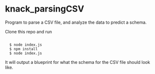 # knack_parsingCSV
Program to parse a CSV file, and analyze the data to predict a schema.

Clone this repo and run 


<code>
  $ node index.js 
  $ npm install  
  $ node index.js 
</code>

It will output a blueprint for what the schema for the CSV file should look like. 
